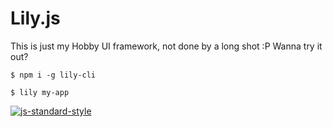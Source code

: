 # Lily.js

This is just my Hobby UI framework, not done by a long shot :P
Wanna try it out?

```
$ npm i -g lily-cli
```

```
$ lily my-app
```

[![js-standard-style](https://cdn.rawgit.com/standard/standard/master/badge.svg)](http://standardjs.com)
